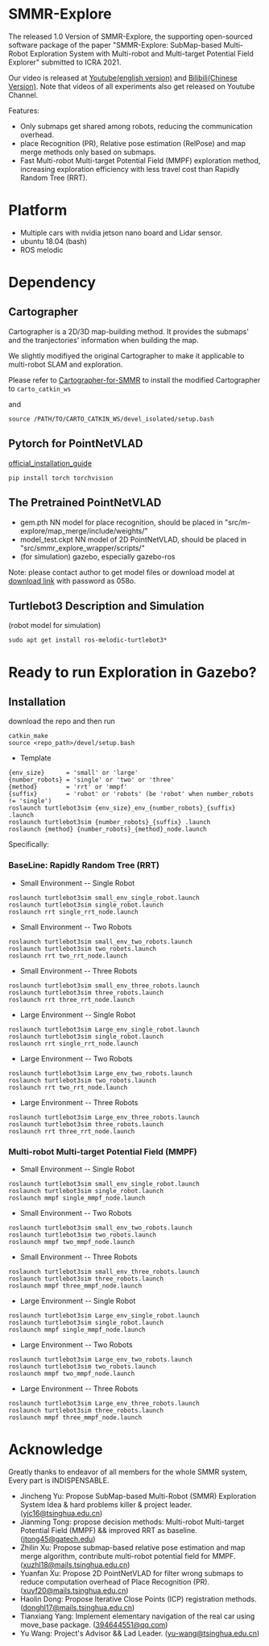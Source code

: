 # SMMR-Explore
The released 1.0 Version of SMMR-Explore, the supporting open-sourced software package of the paper "SMMR-Explore: SubMap-based Multi-Robot Exploration System with Multi-robot and Multi-target Potential Field Explorer" submitted to ICRA 2021.

Our video is released at [Youtube(english version)](https://www.youtube.com/watch?v=H1zwRIz8OYs&list=PLBKYimzl6wexgpQCXKijgDOflcCny6dBf&index=1) and [Bilibili(Chinese Version)](https://www.bilibili.com/video/BV1QT4y1F71u). Note that videos of all experiments also get released on Youtube Channel. 

Features:
- Only submaps get shared among robots, reducing the communication overhead.
- place Recognition (PR), Relative pose estimation (RelPose) and map merge methods only based on submaps. 
- Fast Multi-robot Multi-target Potential Field (MMPF) exploration method, increasing exploration efficiency with less travel cost than Rapidly Random Tree (RRT).

# Platform
- Multiple cars with nvidia jetson nano board and Lidar sensor.
- ubuntu 18.04 (bash)
- ROS melodic

# Dependency

## Cartographer
Cartographer is a 2D/3D map-building method.
It provides the submaps' and the tranjectories' information when building the map. 

We slightly modifiyed the original Cartographer to make it applicable to multi-robot SLAM and exploration.

Please refer to [Cartographer-for-SMMR](https://github.com/efc-robot/Cartographer-for-SMMR) to install the modified Cartographer to ```carto_catkin_ws```

and 

```
source /PATH/TO/CARTO_CATKIN_WS/devel_isolated/setup.bash
```



## Pytorch for PointNetVLAD
[official_installation_guide](https://pytorch.org/get-started/locally/)

```
pip install torch torchvision
```


## The Pretrained PointNetVLAD
- gem.pth  NN model for place recognition, should be placed in "src/m-explore/map_merge/include/weights/" 
- model_test.ckpt NN model of 2D PointNetVLAD, should be placed in "src/smmr_explore_wrapper/scripts/"
- (for simulation) gazebo, especially gazebo-ros

Note: please contact author to get model files or download model at [download link](https://pan.baidu.com/s/1NBCEYombBhIqCbfqsiV12w) with password as 058o.

## Turtlebot3 Description and Simulation
(robot model for simulation)

```
sudo apt get install ros-melodic-turtlebot3*
```


# Ready to run Exploration in Gazebo? 

## Installation
download the repo and then run
```
catkin_make
source <repo_path>/devel/setup.bash
```

- Template  
```
{env_size}      = 'small' or 'large'
{number_robots} = 'single' or 'two' or 'three'
{method}        = 'rrt' or 'mmpf'
{suffix}        = 'robot' or 'robots' (be 'robot' when number_robots != 'single')
roslaunch turtlebot3sim {env_size}_env_{number_robots}_{suffix} .launch
roslaunch turtlebot3sim {number_robots}_{suffix} .launch
roslaunch {method} {number_robots}_{method}_node.launch
```

Specifically:
### BaseLine: Rapidly Random Tree (RRT)
- Small Environment -- Single Robot
```
roslaunch turtlebot3sim small_env_single_robot.launch
roslaunch turtlebot3sim single_robot.launch
roslaunch rrt single_rrt_node.launch
```

- Small Environment -- Two Robots
```
roslaunch turtlebot3sim small_env_two_robots.launch 
roslaunch turtlebot3sim two_robots.launch
roslaunch rrt two_rrt_node.launch 
```

- Small Environment -- Three Robots
```
roslaunch turtlebot3sim small_env_three_robots.launch 
roslaunch turtlebot3sim three_robots.launch
roslaunch rrt three_rrt_node.launch 
```

- Large Environment -- Single Robot
```
roslaunch turtlebot3sim Large_env_single_robot.launch
roslaunch turtlebot3sim single_robot.launch
roslaunch rrt single_rrt_node.launch
```

- Large Environment -- Two Robots
```
roslaunch turtlebot3sim Large_env_two_robots.launch 
roslaunch turtlebot3sim two_robots.launch
roslaunch rrt two_rrt_node.launch 
```

- Large Environment -- Three Robots
```
roslaunch turtlebot3sim Large_env_three_robots.launch 
roslaunch turtlebot3sim three_robots.launch
roslaunch rrt three_rrt_node.launch 
```

### Multi-robot Multi-target Potential Field (MMPF)
- Small Environment -- Single Robot
```
roslaunch turtlebot3sim small_env_single_robot.launch
roslaunch turtlebot3sim single_robot.launch
roslaunch mmpf single_mmpf_node.launch
```

- Small Environment -- Two Robots
```
roslaunch turtlebot3sim small_env_two_robots.launch 
roslaunch turtlebot3sim two_robots.launch
roslaunch mmpf two_mmpf_node.launch 
```

- Small Environment -- Three Robots
```
roslaunch turtlebot3sim small_env_three_robots.launch 
roslaunch turtlebot3sim three_robots.launch
roslaunch mmpf three_mmpf_node.launch 
```

- Large Environment -- Single Robot
```
roslaunch turtlebot3sim Large_env_single_robot.launch
roslaunch turtlebot3sim single_robot.launch
roslaunch mmpf single_mmpf_node.launch
```

- Large Environment -- Two Robots
```
roslaunch turtlebot3sim Large_env_two_robots.launch 
roslaunch turtlebot3sim two_robots.launch
roslaunch mmpf two_mmpf_node.launch 
```

- Large Environment -- Three Robots
```
roslaunch turtlebot3sim Large_env_three_robots.launch 
roslaunch turtlebot3sim three_robots.launch
roslaunch mmpf three_mmpf_node.launch 
```

# Acknowledge
Greatly thanks to endeavor of all members for the whole SMMR system, Every part is INDISPENSABLE.
- Jincheng Yu:    Propose SubMap-based Multi-Robot (SMMR) Exploration System Idea & hard problems killer & project leader. (yjc16@tsinghua.edu.cn)
- Jianming Tong:  propose decision methods: Multi-robot Multi-target Potential Field (MMPF) && improved RRT as baseline. (jtong45@gatech.edu)
- Zhilin Xu:      Propose submap-based relative pose estimation and map merge algorithm, contribute multi-robot potential field for MMPF. (xuzhl18@mails.tsinghua.edu.cn)
- Yuanfan Xu:     Propose 2D PointNetVLAD for filter wrong submaps to reduce computation overhead of Place Recognition (PR).  (xuyf20@mails.tsinghua.edu.cn)
- Haolin Dong:    Propose Iterative Close Points (ICP) registration methods. (donghl17@mails.tsinghua.edu.cn)
- Tianxiang Yang: Implement elementary navigation of the real car using move_base package. (394644551@qq.com)
- Yu Wang:        Project's Advisor && Lad Leader.  (yu-wang@tsinghua.edu.cn)
